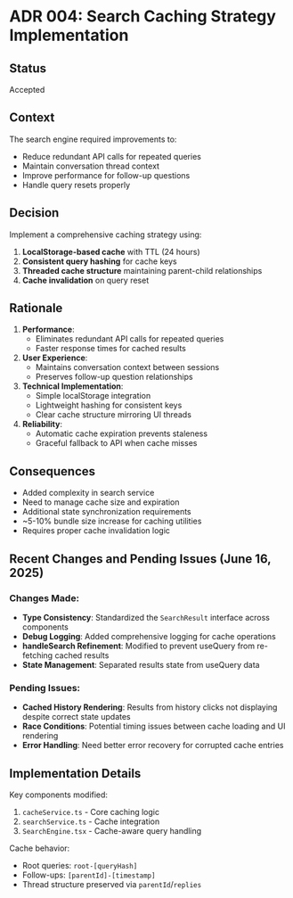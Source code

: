 # ADR 004: Search Caching Strategy Implementation

## Status
Accepted

## Context
The search engine required improvements to:
- Reduce redundant API calls for repeated queries
- Maintain conversation thread context
- Improve performance for follow-up questions
- Handle query resets properly

## Decision
Implement a comprehensive caching strategy using:
1. **LocalStorage-based cache** with TTL (24 hours)
2. **Consistent query hashing** for cache keys
3. **Threaded cache structure** maintaining parent-child relationships
4. **Cache invalidation** on query reset

## Rationale
1. **Performance**:
   - Eliminates redundant API calls for repeated queries
   - Faster response times for cached results
2. **User Experience**:
   - Maintains conversation context between sessions
   - Preserves follow-up question relationships
3. **Technical Implementation**:
   - Simple localStorage integration
   - Lightweight hashing for consistent keys
   - Clear cache structure mirroring UI threads
4. **Reliability**:
   - Automatic cache expiration prevents staleness
   - Graceful fallback to API when cache misses

## Consequences
- Added complexity in search service
- Need to manage cache size and expiration
- Additional state synchronization requirements
- ~5-10% bundle size increase for caching utilities
- Requires proper cache invalidation logic

## Recent Changes and Pending Issues (June 16, 2025)

### Changes Made:
- **Type Consistency**: Standardized the `SearchResult` interface across components
- **Debug Logging**: Added comprehensive logging for cache operations
- **handleSearch Refinement**: Modified to prevent useQuery from re-fetching cached results
- **State Management**: Separated results state from useQuery data

### Pending Issues:
- **Cached History Rendering**: Results from history clicks not displaying despite correct state updates
- **Race Conditions**: Potential timing issues between cache loading and UI rendering
- **Error Handling**: Need better error recovery for corrupted cache entries

## Implementation Details
Key components modified:
1. `cacheService.ts` - Core caching logic
2. `searchService.ts` - Cache integration
3. `SearchEngine.tsx` - Cache-aware query handling

Cache behavior:
- Root queries: `root-[queryHash]`
- Follow-ups: `[parentId]-[timestamp]`
- Thread structure preserved via `parentId`/`replies`
